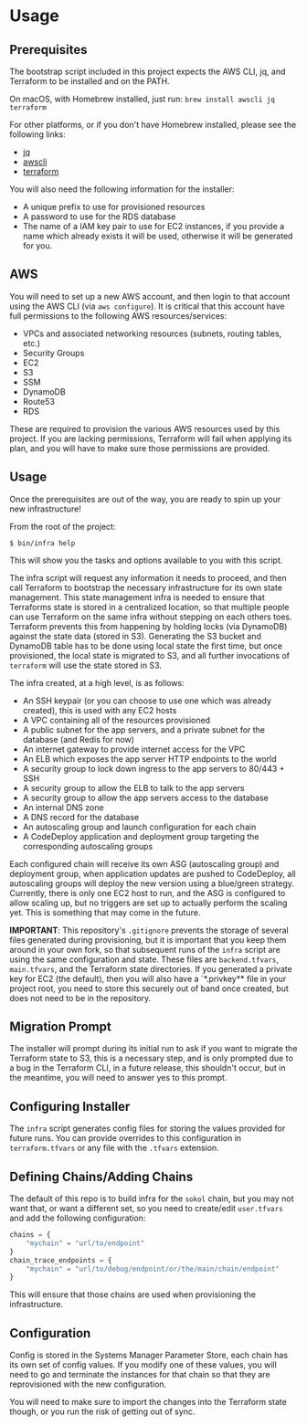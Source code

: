 # Usage

## Prerequisites

The bootstrap script included in this project expects the AWS CLI, jq, and Terraform to be installed and on the PATH.

On macOS, with Homebrew installed, just run: `brew install awscli jq terraform`

For other platforms, or if you don't have Homebrew installed, please see the following links:

- [jq](https://stedolan.github.io/jq/download/)
- [awscli](https://docs.aws.amazon.com/cli/latest/userguide/installing.html)
- [terraform](https://www.terraform.io/intro/getting-started/install.html)

You will also need the following information for the installer:

- A unique prefix to use for provisioned resources
- A password to use for the RDS database
- The name of a IAM key pair to use for EC2 instances, if you provide a name which
  already exists it will be used, otherwise it will be generated for you.

## AWS

You will need to set up a new AWS account, and then login to that account using the AWS CLI (via `aws configure`).
It is critical that this account have full permissions to the following AWS resources/services:

- VPCs and associated networking resources (subnets, routing tables, etc.)
- Security Groups
- EC2
- S3
- SSM
- DynamoDB
- Route53
- RDS

These are required to provision the various AWS resources used by this project. If you are lacking permissions,
Terraform will fail when applying its plan, and you will have to make sure those permissions are provided.

## Usage

Once the prerequisites are out of the way, you are ready to spin up your new infrastructure!

From the root of the project:

```
$ bin/infra help
```

This will show you the tasks and options available to you with this script.

The infra script will request any information it needs to proceed, and then call Terraform to bootstrap the necessary infrastructure
for its own state management. This state management infra is needed to ensure that Terraforms state is stored in a centralized location,
so that multiple people can use Terraform on the same infra without stepping on each others toes. Terraform prevents this from happening by
holding locks (via DynamoDB) against the state data (stored in S3). Generating the S3 bucket and DynamoDB table has to be done using local state
the first time, but once provisioned, the local state is migrated to S3, and all further invocations of `terraform` will use the state stored in S3.

The infra created, at a high level, is as follows:

- An SSH keypair (or you can choose to use one which was already created), this is used with any EC2 hosts
- A VPC containing all of the resources provisioned
- A public subnet for the app servers, and a private subnet for the database (and Redis for now)
- An internet gateway to provide internet access for the VPC
- An ELB which exposes the app server HTTP endpoints to the world
- A security group to lock down ingress to the app servers to 80/443 + SSH
- A security group to allow the ELB to talk to the app servers
- A security group to allow the app servers access to the database
- An internal DNS zone
- A DNS record for the database
- An autoscaling group and launch configuration for each chain
- A CodeDeploy application and deployment group targeting the corresponding autoscaling groups

Each configured chain will receive its own ASG (autoscaling group) and deployment group, when application updates
are pushed to CodeDeploy, all autoscaling groups will deploy the new version using a blue/green strategy. Currently,
there is only one EC2 host to run, and the ASG is configured to allow scaling up, but no triggers are set up to actually perform the
scaling yet. This is something that may come in the future.

**IMPORTANT**: This repository's `.gitignore` prevents the storage of several files generated during provisioning, but it is important
that you keep them around in your own fork, so that subsequent runs of the `infra` script are using the same configuration and state.
These files are `backend.tfvars`, `main.tfvars`, and the Terraform state directories. If you generated
a private key for EC2 (the default), then you will also have a `*.privkey** file in your project root, you need to store this securely out of
band once created, but does not need to be in the repository.

## Migration Prompt

The installer will prompt during its initial run to ask if you want to migrate
the Terraform state to S3, this is a necessary step, and is only prompted due to
a bug in the Terraform CLI, in a future release, this shouldn't occur, but in
the meantime, you will need to answer yes to this prompt.

## Configuring Installer

The `infra` script generates config files for storing the values provided for
future runs. You can provide overrides to this configuration in
`terraform.tfvars` or any file with the `.tfvars` extension.

## Defining Chains/Adding Chains

The default of this repo is to build infra for the `sokol` chain, but you may not want that, or want a different set, so you need to
create/edit `user.tfvars` and add the following configuration:

```terraform
chains = {
    "mychain" = "url/to/endpoint"
}
chain_trace_endpoints = {
    "mychain" = "url/to/debug/endpoint/or/the/main/chain/endpoint"
}
```

This will ensure that those chains are used when provisioning the infrastructure.

## Configuration

Config is stored in the Systems Manager Parameter Store, each chain has its own set of config values. If you modify one of these values,
you will need to go and terminate the instances for that chain so that they are reprovisioned with the new configuration.

You will need to make sure to import the changes into the Terraform state though, or you run the risk of getting out of sync.
